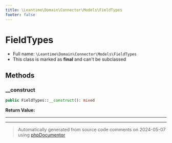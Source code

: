 ```yaml
---
title: \Leantime\Domain\Connector\Models\FieldTypes
footer: false
---
```


# FieldTypes





* Full name: `\Leantime\Domain\Connector\Models\FieldTypes`
* This class is marked as **final** and can't be subclassed



## Methods

### __construct



```php
public FieldTypes::__construct(): mixed
```









**Return Value:**





---


---
> Automatically generated from source code comments on 2024-05-07 using [phpDocumentor](http://www.phpdoc.org/)
